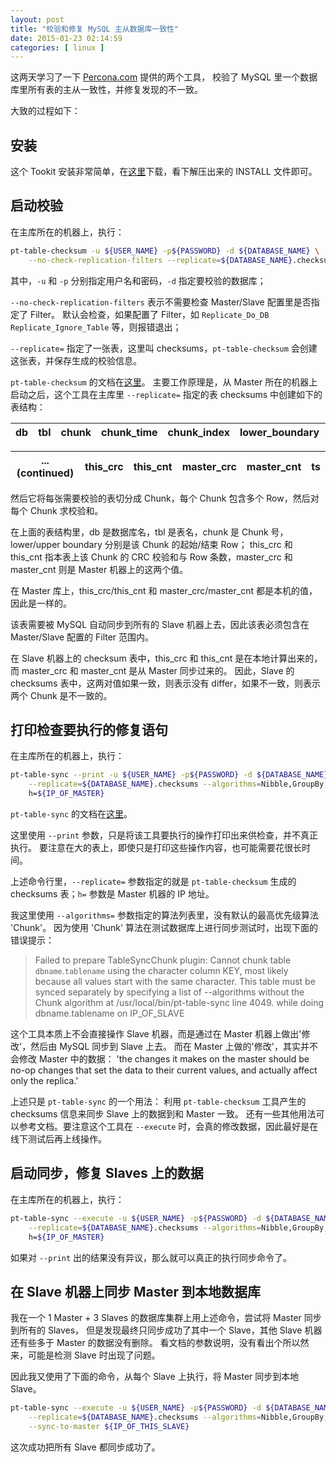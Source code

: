 ```yaml
--- 
layout: post
title: "校验和修复 MySQL 主从数据库一致性"
date: 2015-01-23 02:14:59
categories: [ linux ]
---
```


这两天学习了一下 [Percona.com][ptookit] 提供的两个工具，
校验了 MySQL 里一个数据库里所有表的主从一致性，并修复发现的不一致。

<!-- more -->

大致的过程如下：

## 安装

这个 Tookit 安装非常简单，在[这里][downloads]下载，看下解压出来的 INSTALL 文件即可。

## 启动校验

在主库所在的机器上，执行：

``` bash
pt-table-checksum -u ${USER_NAME} -p${PASSWORD} -d ${DATABASE_NAME} \
    --no-check-replication-filters --replicate=${DATABASE_NAME}.checksums
```

其中，`-u` 和 `-p` 分别指定用户名和密码，`-d` 指定要校验的数据库；

`--no-check-replication-filters` 表示不需要检查 Master/Slave 配置里是否指定了 Filter。
默认会检查，如果配置了 Filter，如 `Replicate_Do_DB` `Replicate_Ignore_Table` 等，则报错退出；

`--replicate=` 指定了一张表，这里叫 checksums，`pt-table-checksum` 会创建这张表，并保存生成的校验信息。

`pt-table-checksum` 的文档在[这里][checksumtool]。
主要工作原理是，从 Master 所在的机器上启动之后，这个工具在主库里 `--replicate=` 指定的表 checksums 中创建如下的表结构：

| db | tbl | chunk | chunk_time | chunk_index | lower_boundary | upper_boundary | ... |
|:--:|:---:|:-----:|:----------:|:-----------:|:--------------:|:--------------:|:---:|

| ... (continued) | this_crc | this_cnt | master_crc | master_cnt | ts |
|:---------------:|:--------:|:--------:|:----------:|:----------:|:--:|

然后它将每张需要校验的表切分成 Chunk，每个 Chunk 包含多个 Row，然后对每个 Chunk 求校验和。

在上面的表结构里，db 是数据库名，tbl 是表名，chunk 是 Chunk 号，lower/upper boundary 分别是该 Chunk 的起始/结束 Row；
this_crc 和 this_cnt 指本表上该 Chunk 的 CRC 校验和与 Row 条数，master_crc 和 master_cnt 则是 Master 机器上的这两个值。

在 Master 库上，this_crc/this_cnt 和 master_crc/master_cnt 都是本机的值，因此是一样的。

该表需要被 MySQL 自动同步到所有的 Slave 机器上去，因此该表必须包含在 Master/Slave 配置的 Filter 范围内。

在 Slave 机器上的 checksum 表中，this_crc 和 this_cnt 是在本地计算出来的，而 master_crc 和 master_cnt 是从 Master 同步过来的。
因此，Slave 的 checksums 表中，这两对值如果一致，则表示没有 differ，如果不一致，则表示两个 Chunk 是不一致的。

## 打印检查要执行的修复语句

在主库所在的机器上，执行：

``` bash
pt-table-sync --print -u ${USER_NAME} -p${PASSWORD} -d ${DATABASE_NAME} \
    --replicate=${DATABASE_NAME}.checksums --algorithms=Nibble,GroupBy,Stream \
    h=${IP_OF_MASTER}
```

`pt-table-sync` 的文档在[这里][synctool]。

这里使用 `--print` 参数，只是将该工具要执行的操作打印出来供检查，并不真正执行。
要注意在大的表上，即使只是打印这些操作内容，也可能需要花很长时间。

上述命令行里，`--replicate=` 参数指定的就是 `pt-table-checksum` 生成的 checksums 表；`h=` 参数是 Master 机器的 IP 地址。

我这里使用 `--algorithms=` 参数指定的算法列表里，没有默认的最高优先级算法 'Chunk'。
因为使用 'Chunk' 算法在测试数据库上进行同步测试时，出现下面的错误提示：

> Failed to prepare TableSyncChunk plugin: Cannot chunk table `dbname`.`tablename` using the character column KEY, most likely because all values start with the same character.
> This table must be synced separately by specifying a list of --algorithms without the Chunk algorithm at /usr/local/bin/pt-table-sync line 4049.
> while doing dbname.tablename on IP_OF_SLAVE

这个工具本质上不会直接操作 Slave 机器，而是通过在 Master 机器上做出'修改'，然后由 MySQL 同步到 Slave 上去。
而在 Master 上做的'修改'，其实并不会修改 Master 中的数据：
'the changes it makes on the master should be no-op changes that set the data to their current values, and actually affect only the replica.'

上述只是 `pt-table-sync` 的一个用法：
利用 `pt-table-checksum` 工具产生的 checksums 信息来同步 Slave 上的数据到和 Master 一致。
还有一些其他用法可以参考文档。要注意这个工具在 `--execute` 时，会真的修改数据，因此最好是在线下测试后再上线操作。

## 启动同步，修复 Slaves 上的数据

在主库所在的机器上，执行：

``` bash
pt-table-sync --execute -u ${USER_NAME} -p${PASSWORD} -d ${DATABASE_NAME} \
    --replicate=${DATABASE_NAME}.checksums --algorithms=Nibble,GroupBy,Stream \
    h=${IP_OF_MASTER}
```

如果对 `--print` 出的结果没有异议，那么就可以真正的执行同步命令了。

## 在 Slave 机器上同步 Master 到本地数据库

我在一个 1 Master + 3 Slaves 的数据库集群上用上述命令，尝试将 Master 同步到所有的 Slaves，
但是发现最终只同步成功了其中一个 Slave，其他 Slave 机器还有些多于 Master 的数据没有删除。
看文档的参数说明，没有看出个所以然来，可能是检测 Slave 时出现了问题。

因此我又使用了下面的命令，从每个 Slave 上执行，将 Master 同步到本地 Slave。

``` bash
pt-table-sync --execute -u ${USER_NAME} -p${PASSWORD} -d ${DATABASE_NAME} \
    --replicate=${DATABASE_NAME}.checksums --algorithms=Nibble,GroupBy,Stream \
    --sync-to-master ${IP_OF_THIS_SLAVE}
```

这次成功把所有 Slave 都同步成功了。

[ptookit]:      http://www.percona.com/
[downloads]:    http://www.percona.com/doc/percona-toolkit/2.2/installation.html
[checksumtool]: http://www.percona.com/doc/percona-toolkit/2.2/pt-table-checksum.html
[synctool]:     http://www.percona.com/doc/percona-toolkit/2.2/pt-table-sync.html
